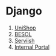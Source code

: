 # Django

1. [UniShop](./1_UNISHOP.md)
2. [BESOL](./2_BESOL.md)
3. [Serviish](./3_SERVIISH.md)
4. [Internal Portal](./4_INTERNALPORTAL.md)